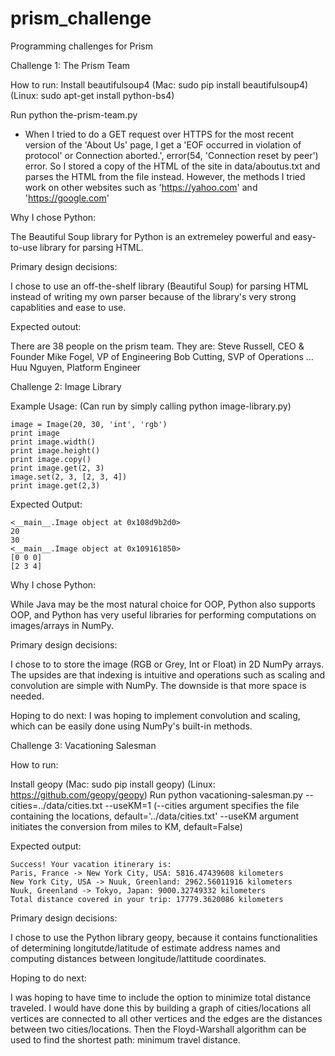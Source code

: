 # prism_challenge
Programming challenges for Prism

Challenge 1: The Prism Team

How to run:
Install beautifulsoup4 (Mac: sudo pip install beautifulsoup4) (Linux: sudo apt-get install python-bs4)

Run python the-prism-team.py

* When I tried to do a GET request over HTTPS for the most recent version of the 'About Us' page, I get a 'EOF occurred in violation of protocol' or Connection aborted.', error(54, 'Connection reset by peer') error. So I stored a copy of the HTML of the site in data/aboutus.txt and parses the HTML from the file instead. However, the methods I tried work on other websites such as 'https://yahoo.com' and 'https://google.com'

Why I chose Python:

The Beautiful Soup library for Python is an extremeley powerful and easy-to-use library for parsing HTML.

Primary design decisions:

I chose to use an off-the-shelf library (Beautiful Soup) for parsing HTML instead of writing my own parser because of the library's very strong capablities and ease to use. 

Expected outout:

There are 38 people on the prism team. They are:
	Steve Russell, CEO & Founder
	Mike Fogel, VP of Engineering
	Bob Cutting, SVP of Operations
	...
	Huu Nguyen, Platform Engineer


Challenge 2: Image Library

Example Usage: (Can run by simply calling python image-library.py)

	image = Image(20, 30, 'int', 'rgb')
	print image
	print image.width()
	print image.height()
	print image.copy()
	print image.get(2, 3)
	image.set(2, 3, [2, 3, 4])
	print image.get(2,3)

Expected Output:

	<__main__.Image object at 0x108d9b2d0>
	20
	30
	<__main__.Image object at 0x109161850>
	[0 0 0]
	[2 3 4]

Why I chose Python:

While Java may be the most natural choice for OOP, Python also supports OOP, and Python has very useful libraries for performing computations on images/arrays in NumPy.

Primary design decisions:

I chose to to store the image (RGB or Grey, Int or Float) in 2D NumPy arrays. The upsides are that indexing is intuitive and operations such as scaling and convolution are simple with NumPy. The downside is that more space is needed.

Hoping to do next:
I was hoping to implement convolution and scaling, which can be easily done using NumPy's built-in methods.



Challenge 3: Vacationing Salesman

How to run:

Install geopy (Mac: sudo pip install geopy) (Linux: https://github.com/geopy/geopy)
Run python vacationing-salesman.py --cities=../data/cities.txt --useKM=1
(--cities argument specifies the file containing the locations, default='../data/cities.txt' --useKM argument initiates the conversion from miles to KM, default=False)

Expected output:

	Success! Your vacation itinerary is:
	Paris, France -> New York City, USA: 5816.47439608 kilometers
	New York City, USA -> Nuuk, Greenland: 2962.56011916 kilometers
	Nuuk, Greenland -> Tokyo, Japan: 9000.32749332 kilometers
	Total distance covered in your trip: 17779.3620086 kilometers

Primary design decisions:

I chose to use the Python library geopy, because it contains functionalities of determining longitutde/latitude of estimate address names and computing distances between longitude/lattitude coordinates.

Hoping to do next:

I was hoping to have time to include the option to minimize total distance traveled. I would have done this by building a graph of cities/locations all vertices are connected to all other vertices and the edges are the distances between two cities/locations. Then the Floyd-Warshall algorithm can be used to find the shortest path: minimum travel distance. 


